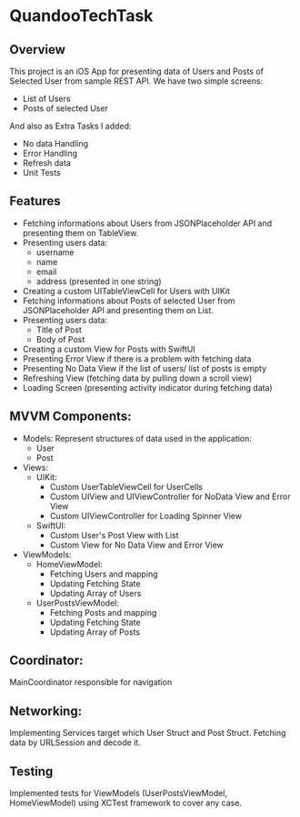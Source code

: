 # QuandooTechTask

## Overview
This project is an iOS App for presenting data of Users and Posts of Selected User from sample REST API. We have two simple screens: 
- List of Users
- Posts of selected User

And also as Extra Tasks I added:
- No data Handling
- Error Handling
- Refresh data
- Unit Tests

## Features
* Fetching informations about Users from JSONPlaceholder API and presenting them on TableView.
* Presenting users data:
  - username
  - name
  - email
  - address (presented in one string)
* Creating a custom UITableViewCell for Users with UIKit
* Fetching informations about Posts of selected User from JSONPlaceholder API and presenting them on List.
* Presenting users data:
    - Title of Post
    - Body of Post
* Creating a custom View for Posts with SwiftUI
* Presenting Error View if there is a problem with fetching data
* Presenting No Data View if the list of users/ list of posts is empty
* Refreshing View (fetching data by pulling down a scroll view)
* Loading Screen (presenting activity indicator during fetching data)
  
## MVVM Components:
* Models: Represent structures of data used in the application:
  - User
  - Post
* Views: 
  - UIKit:
    - Custom UserTableViewCell for UserCells
    - Custom UIView and UIViewController for NoData View and Error View
    - Custom UIViewController for Loading Spinner View
  - SwiftUI:
    - Custom User's Post View with List
    - Custom View for No Data View and Error View
* ViewModels:
  - HomeViewModel:
    - Fetching Users and mapping
    - Updating Fetching State
    - Updating Array of Users
  - UserPostsViewModel:
    - Fetching Posts and mapping
    - Updating Fetching State
    - Updating Array of Posts
   
## Coordinator:
MainCoordinator responsible for navigation

## Networking:
Implementing Services target which User Struct and Post Struct.
Fetching data by URLSession and decode it.

## Testing
Implemented tests for ViewModels (UserPostsViewModel, HomeViewModel) using XCTest framework to cover any case.

